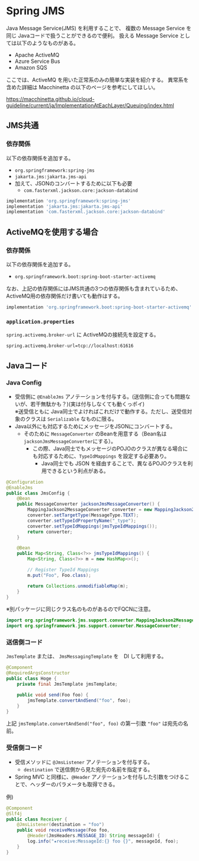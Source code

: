 Spring JMS
===

Java Message Service(JMS) を利用することで、
複数の Message Service を同じ Javaコードで扱うことができるので便利。
扱える Message Service としては以下のようなものがある。

- Apache ActiveMQ
- Azure Service Bus
- Amazon SQS

ここでは、ActiveMQ を用いた正常系のみの簡単な実装を紹介する。
異常系を含めた詳細は
Macchinetta の以下のページを参考にしてほしい。

https://macchinetta.github.io/cloud-guideline/current/ja/ImplementationAtEachLayer/Queuing/index.html

## JMS共通

### 依存関係

以下の依存関係を追加する。
- `org.springframework:spring-jms`
- `jakarta.jms:jakarta.jms-api`
- 加えて、JSONのコンバートするために以下も必要
  - `com.fasterxml.jackson.core:jackson-databind`

```groovy
implementation 'org.springframework:spring-jms'
implementation 'jakarta.jms:jakarta.jms-api'
implementation 'com.fasterxml.jackson.core:jackson-databind'
```

## ActiveMQを使用する場合
### 依存関係
以下の依存関係を追加する。

- `org.springframework.boot:spring-boot-starter-activemq`  

なお、上記の依存関係にはJMS共通の3つの依存関係も含まれているため、ActiveMQ用の依存関係だけ書いても動作はする。

```groovy
implementation 'org.springframework.boot:spring-boot-starter-activemq'
```

### `application.properties`

`spring.activemq.broker-url` に ActiveMQの接続先を設定する。

```
spring.activemq.broker-url=tcp://localhost:61616
```

## Javaコード
### Java Config
- 受信側に `@EnableJms` アノテーションを付与する。(送信側に合っても問題ないが、若干無駄かも？)(実は付与しなくても動くっポイ)  
  ※送受信ともに Java同士でよければこれだけで動作する。ただし、送受信対象のクラスは `Serializable` なものに限る。
- Java以外にも対応するためにメッセージをJSONにコンバートする。
  - そのために `MessageConverter` のBeanを用意する（Bean名は`jacksonJmsMessageConverter`にする）。
    - この際、Java同士でもメッセージのPOJOのクラスが異なる場合にも対応するために、`TypeIdMappings` を設定する必要あり。
      - Java同士でも JSON を経由することで、異なるPOJOクラスを利用できるという利点がある。

```Java
@Configuration
@EnableJms
public class JmsConfig {
    @Bean
    public MessageConverter jacksonJmsMessageConverter() {
        MappingJackson2MessageConverter converter = new MappingJackson2MessageConverter();
        converter.setTargetType(MessageType.TEXT);
        converter.setTypeIdPropertyName("_type");
        converter.setTypeIdMappings(jmsTypeIdMappings());
        return converter;
    }

    @Bean
    public Map<String, Class<?>> jmsTypeIdMappings() {
        Map<String, Class<?>> m = new HashMap<>();

        // Register TypeId Mappings
        m.put("Foo", Foo.class);

        return Collections.unmodifiableMap(m);
    }
}
```

※別パッケージに同じクラス名のものがあるのでFQCNに注意。
```java
import org.springframework.jms.support.converter.MappingJackson2MessageConverter;
import org.springframework.jms.support.converter.MessageConverter;
```


### 送信側コード
`JmsTemplate` または、 `JmsMessagingTemplate` を　DI して利用する。

```Java
@Component
@RequiredArgsConstructor
public class Hoge {
    private final JmsTemplate jmsTemplate;

    public void send(Foo foo) {
        jmsTemplate.convertAndSend("foo", foo);
    }
}
```

上記 `jmsTemplate.convertAndSend("foo", foo)` の第一引数 `"foo"` は宛先の名前。


### 受信側コード

- 受信メソッドに `@JmsListener` アノテーションを付与する。
    - `destination` で送信側から見た宛先の名前を指定する。
- Spring MVC と同様に、`@Header` アノテーションを付与した引数をつけることで、ヘッダーのパラメータも取得できる。

例)  
```Java
@Component
@Slf4j
public class Receiver {
    @JmsListener(destination = "foo")
    public void receiveMessage(Foo foo, 
        @Header(JmsHeaders.MESSAGE_ID) String messageId) {
        log.info("★receive:MessageId:{} foo {}", messageId, foo);
    }
}
```
